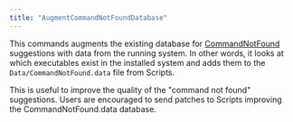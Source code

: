 ```yaml
---
title: "AugmentCommandNotFoundDatabase"
---
```


This commands augments the existing database for
[CommandNotFound](../CommandNotFound) suggestions with data from the running
system. In other words, it looks at which executables exist in the installed
system and adds them to the `Data/CommandNotFound.data` file from Scripts.

This is useful to improve the quality of the "command not found" suggestions.
Users are encouraged to send patches to Scripts improving the
CommandNotFound.data database.
